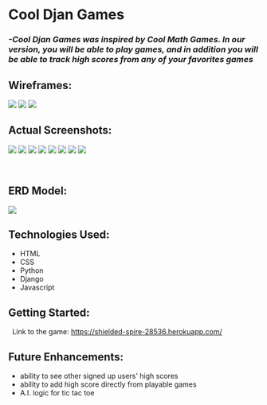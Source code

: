 # **Cool Djan Games**

### ***-Cool Djan Games was inspired by Cool Math Games. In our version, you will be able to play games, and in addition you will be able to track high scores from any of your favorites games***

## **Wireframes:**

![](./main_app/static/css/Images/1.png)
![](./main_app/static/css/Images/2.png)
![](./main_app/static/css/Images/3.png)

## **Actual Screenshots:**

![](./main_app/static/css/Images/djsignup.jpg)
![](./main_app/static/css/Images/djlogin.jpg)
![](./main_app/static/css/Images/dgindex.jpg)
![](./main_app/static/css/Images/dgaddgame.jpg)
![](./main_app/static/css/Images/dggamedeets.jpg)
![](./main_app/static/css/Images/dggamesample.jpg)
![](./main_app/static/css/Images/dgprofile.jpg)
![](./main_app/static/css/Images/dgleaderboard.jpg)



&nbsp;
## **ERD Model:**
![](./main_app/static/css/Images/erd.jpg)

## **Technologies Used:**
- HTML
- CSS
- Python
- Django
- Javascript
&nbsp;
## **Getting Started:**
&nbsp;
Link to the game: https://shielded-spire-28536.herokuapp.com/
&nbsp;
## **Future Enhancements:**
- ability to see other signed up users' high scores
- ability to add high score directly from playable games
- A.I. logic for tic tac toe

